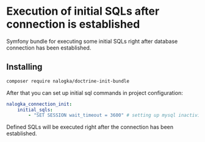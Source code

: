 Execution of initial SQLs after connection is established
=========================================================

Symfony bundle for executing some initial SQLs right after
database connection has been established.

## Installing

```bash
composer require nalogka/doctrine-init-bundle
```

After that you can set up initial sql commands in project configuration:

```yaml
nalogka_connection_init:
    initial_sqls:
        - "SET SESSION wait_timeout = 3600" # setting up mysql inactivity timeout (sec)
```

Defined SQLs will be executed right after the connection has been established.